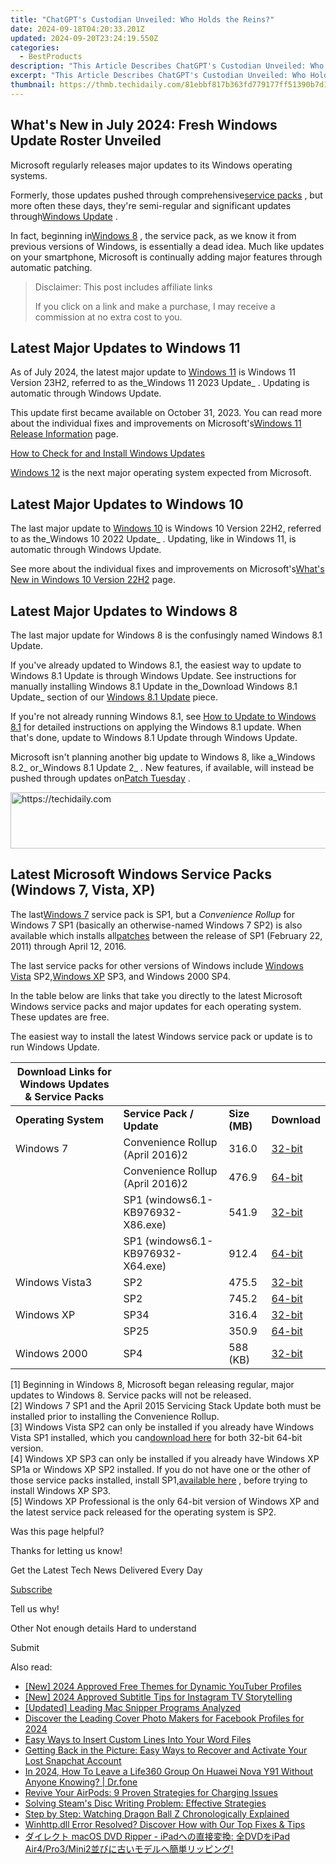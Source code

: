 ```yaml
---
title: "ChatGPT's Custodian Unveiled: Who Holds the Reins?"
date: 2024-09-18T04:20:33.201Z
updated: 2024-09-20T23:24:19.550Z
categories:
  - BestProducts
description: "This Article Describes ChatGPT's Custodian Unveiled: Who Holds the Reins?"
excerpt: "This Article Describes ChatGPT's Custodian Unveiled: Who Holds the Reins?"
thumbnail: https://thmb.techidaily.com/81ebbf817b363fd779177ff51390b7d133960a10883de886d722f86edd02f3d2.jpg
---
```


## What's New in July 2024: Fresh Windows Update Roster Unveiled
 Microsoft regularly releases major updates to its Windows operating systems.

 Formerly, those updates pushed through comprehensive[service packs](https://www.lifewire.com/what-is-a-service-pack-2626010) , but more often these days, they're semi-regular and significant updates through[Windows Update](https://www.lifewire.com/what-is-windows-update-2624597) .

 In fact, beginning in[Windows 8](https://www.lifewire.com/windows-8-2626235) , the service pack, as we know it from previous versions of Windows, is essentially a dead idea. Much like updates on your smartphone, Microsoft is continually adding major features through automatic patching.

>  Disclaimer: This post includes affiliate links
>
>  If you click on a link and make a purchase, I may receive a commission at no extra cost to you.
>

## Latest Major Updates to Windows 11

 As of July 2024, the latest major update to [Windows 11](https://www.lifewire.com/windows-11-5188930) is Windows 11 Version 23H2, referred to as the_Windows 11 2023 Update_ . Updating is automatic through Windows Update.

 This update first became available on October 31, 2023\. You can read more about the individual fixes and improvements on Microsoft's[Windows 11 Release Information](https://learn.microsoft.com/en-us/windows/release-health/windows11-release-information) page.

[How to Check for and Install Windows Updates](https://www.lifewire.com/how-to-check-for-install-windows-updates-2624596)

[Windows 12](https://www.lifewire.com/windows-12-news-and-rumors-6753587) is the next major operating system expected from Microsoft.

## Latest Major Updates to Windows 10

 The last major update to [Windows 10](https://www.lifewire.com/windows-10-2626217) is Windows 10 Version 22H2, referred to as the_Windows 10 2022 Update_ . Updating, like in Windows 11, is automatic through Windows Update.

 See more about the individual fixes and improvements on Microsoft's[What's New in Windows 10 Version 22H2](https://learn.microsoft.com/en-us/windows/whats-new/whats-new-windows-10-version-22h2) page.

## Latest Major Updates to Windows 8

 The last major update for Windows 8 is the confusingly named Windows 8.1 Update.

 If you've already updated to Windows 8.1, the easiest way to update to Windows 8.1 Update is through Windows Update. See instructions for manually installing Windows 8.1 Update in the_Download Windows 8.1 Update_ section of our [Windows 8.1 Update](https://www.lifewire.com/windows-8-1-update-2626250) piece.

 If you're not already running Windows 8.1, see [How to Update to Windows 8.1](https://www.lifewire.com/how-to-update-to-windows-8-1-2626252) for detailed instructions on applying the Windows 8.1 update. When that's done, update to Windows 8.1 Update through Windows Update.

 Microsoft isn't planning another big update to Windows 8, like a_Windows 8.2_ or_Windows 8.1 Update 2_ . New features, if available, will instead be pushed through updates on[Patch Tuesday](https://www.lifewire.com/patch-tuesday-2625783) .

<!-- affiliate ads begin -->
<a href="https://appsumo.8odi.net/c/5597632/2037355/7443" target="_top" id="2037355">
  <img src="//a.impactradius-go.com/display-ad/7443-2037355" border="0" alt="https://techidaily.com" width="728" height="90"/>
</a>
<img height="0" width="0" src="https://appsumo.8odi.net/i/5597632/2037355/7443" style="position:absolute;visibility:hidden;" border="0" />
<!-- affiliate ads end -->

## Latest Microsoft Windows Service Packs (Windows 7, Vista, XP)

 The last[Windows 7](https://www.lifewire.com/windows-7-2626265) service pack is SP1, but a _Convenience Rollup_ for Windows 7 SP1 (basically an otherwise-named Windows 7 SP2) is also available which installs all[patches](https://www.lifewire.com/what-is-a-patch-2625960) between the release of SP1 (February 22, 2011) through April 12, 2016.

 The last service packs for other versions of Windows include [Windows Vista](https://www.lifewire.com/windows-vista-2626311) SP2,[Windows XP](https://www.lifewire.com/windows-xp-2626354) SP3, and Windows 2000 SP4.

 In the table below are links that take you directly to the latest Microsoft Windows service packs and major updates for each operating system. These updates are free.

 The easiest way to install the latest Windows service pack or update is to run Windows Update.

| Download Links for Windows Updates & Service Packs |                                  |                                                                                                                                                               |                                                                                                                                                               |
| -------------------------------------------------- | -------------------------------- | ------------------------------------------------------------------------------------------------------------------------------------------------------------- | ------------------------------------------------------------------------------------------------------------------------------------------------------------- |
| **Operating System**                               | **Service Pack / Update**        | **Size (MB)**                                                                                                                                                 | **Download**                                                                                                                                                  |
| Windows 7                                          | Convenience Rollup (April 2016)2 | 316.0                                                                                                                                                         | [32-bit](https://www.catalog.update.microsoft.com/Search.aspx?q=Update%20for%20Windows%207%20%28KB3125574%29)                                                |
| |  Convenience Rollup (April 2016)2                | 476.9                            | [64-bit](https://www.catalog.update.microsoft.com/Search.aspx?q=Update%20for%20Windows%207%20for%20x64-based%20Systems%20%28KB3125574%29)                    |                                                                                                                                                               |
| |  SP1 (windows6.1-KB976932-X86.exe)               | 541.9                            | [32-bit](https://www.catalog.update.microsoft.com/Search.aspx?q=KB976932)                                                                                    |                                                                                                                                                               |
| |  SP1 (windows6.1-KB976932-X64.exe)               | 912.4                            | [64-bit](https://www.catalog.update.microsoft.com/Search.aspx?q=KB976932)                                                                                    |                                                                                                                                                               |
| Windows Vista3                                     | SP2                              | 475.5                                                                                                                                                         | [32-bit](https://www.catalog.update.microsoft.com/Search.aspx?q=%09Windows%20Vista%20Service%20Pack%202%20Standalone%20%28KB948465%29%20-%20All%20Languages) |
| |  SP2                                             | 745.2                            | [64-bit](https://www.catalog.update.microsoft.com/Search.aspx?q=%09Windows%20Vista%20Service%20Pack%202%20Standalone%20%28KB948465%29%20-%20All%20Languages) |                                                                                                                                                               |
| Windows XP                                         | SP34                             | 316.4                                                                                                                                                         | [32-bit](https://www.catalog.update.microsoft.com/Search.aspx?q=%28KB936929%29)                                                                              |
| |  SP25                                            | 350.9                            | [64-bit](https://www.catalog.update.microsoft.com/Search.aspx?q=%09Service%20Pack%202%20for%20Windows%20XP%20Professional%2C%20x64%20Edition)                |                                                                                                                                                               |
| Windows 2000                                       | SP4                              | 588 (KB)                                                                                                                                                      | [32-bit](https://www.catalog.update.microsoft.com/Search.aspx?q=Windows%202000%20service%20pack%204%20express)                                               |

 \[1\] Beginning in Windows 8, Microsoft began releasing regular, major updates to Windows 8\. Service packs will not be released.  
 \[2\] Windows 7 SP1 and the April 2015 Servicing Stack Update both must be installed prior to installing the Convenience Rollup.  
 \[3\] Windows Vista SP2 can only be installed if you already have Windows Vista SP1 installed, which you can[download here](https://www.catalog.update.microsoft.com/Search.aspx?q=%28KB936330%29) for both 32-bit 64-bit version.  
 \[4\] Windows XP SP3 can only be installed if you already have Windows XP SP1a or Windows XP SP2 installed. If you do not have one or the other of those service packs installed, install SP1,[available here](https://www.catalog.update.microsoft.com/Search.aspx?q=Windows%20XP%20Service%20Pack%201%20%28Express%29) , before trying to install Windows XP SP3.  
 \[5\] Windows XP Professional is the only 64-bit version of Windows XP and the latest service pack released for the operating system is SP2.

Was this page helpful?

Thanks for letting us know!

 Get the Latest Tech News Delivered Every Day

[Subscribe](https://www.lifewire.com/#)

Tell us why!

 Other  Not enough details  Hard to understand

 Submit

<ins class="adsbygoogle"
     style="display:block"
     data-ad-format="autorelaxed"
     data-ad-client="ca-pub-7571918770474297"
     data-ad-slot="1223367746"></ins>

<ins class="adsbygoogle"
     style="display:block"
     data-ad-client="ca-pub-7571918770474297"
     data-ad-slot="8358498916"
     data-ad-format="auto"
     data-full-width-responsive="true"></ins>

<span class="atpl-alsoreadstyle">Also read:</span>
<div><ul>
<li><a href="https://youtube-sure.techidaily.com/024-approved-free-themes-for-dynamic-youtuber-profiles/"><u>[New] 2024 Approved Free Themes for Dynamic YouTuber Profiles</u></a></li>
<li><a href="https://instagram-video-files.techidaily.com/new-2024-approved-subtitle-tips-for-instagram-tv-storytelling/"><u>[New] 2024 Approved Subtitle Tips for Instagram TV Storytelling</u></a></li>
<li><a href="https://screen-video-capture.techidaily.com/updated-leading-mac-snipper-programs-analyzed/"><u>[Updated] Leading Mac Snipper Programs Analyzed</u></a></li>
<li><a href="https://facebook-video-recording.techidaily.com/discover-the-leading-cover-photo-makers-for-facebook-profiles-for-2024/"><u>Discover the Leading Cover Photo Makers for Facebook Profiles for 2024</u></a></li>
<li><a href="https://techno-recovery.techidaily.com/easy-ways-to-insert-custom-lines-into-your-word-files/"><u>Easy Ways to Insert Custom Lines Into Your Word Files</u></a></li>
<li><a href="https://techno-recovery.techidaily.com/getting-back-in-the-picture-easy-ways-to-recover-and-activate-your-lost-snapchat-account/"><u>Getting Back in the Picture: Easy Ways to Recover and Activate Your Lost Snapchat Account</u></a></li>
<li><a href="https://location-social.techidaily.com/in-2024-how-to-leave-a-life360-group-on-huawei-nova-y91-without-anyone-knowing-drfone-by-drfone-virtual-android/"><u>In 2024, How To Leave a Life360 Group On Huawei Nova Y91 Without Anyone Knowing? | Dr.fone</u></a></li>
<li><a href="https://techno-recovery.techidaily.com/revive-your-airpods-9-proven-strategies-for-charging-issues/"><u>Revive Your AirPods: 9 Proven Strategies for Charging Issues</u></a></li>
<li><a href="https://techno-recovery.techidaily.com/solving-steams-disc-writing-problem-effective-strategies/"><u>Solving Steam's Disc Writing Problem: Effective Strategies</u></a></li>
<li><a href="https://techtrends.techidaily.com/step-by-step-watching-dragon-ball-z-chronologically-explained/"><u>Step by Step: Watching Dragon Ball Z Chronologically Explained</u></a></li>
<li><a href="https://techno-recovery.techidaily.com/winhttpdll-error-resolved-discover-how-with-our-top-fixes-and-tips/"><u>Winhttp.dll Error Resolved? Discover How with Our Top Fixes & Tips</u></a></li>
<li><a href="https://solve-outstanding.techidaily.com/macos-dvd-ripper-ipad-dvdipad-air4pro3mini2/"><u>ダイレクト macOS DVD Ripper - iPadへの直接変換: 全DVDをiPad Air4/Pro3/Mini2並びに古いモデルへ簡単リッピング!</u></a></li>
</ul></div>


